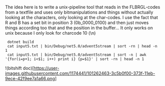 
The idea here is to write a unix-pipeline tool that reads in the FLBRGL-codes from a textfile and uses only bitmanipulations and things without
actually looking at the characters, only looking at the char-codes. I use the fact that R and B has a set bit in position 3 (0b_0000_0100) and 
then just moves things according too that and the position in the buffer... It only works on unix because I only look for charcode 10 (\n)

```
 dotnet build
 cat input5.txt | bin/Debug/net5.0/advent5stream | sort -rn | head -n 1
 cat input5.txt | bin/Debug/net5.0/advent5stream | sort -n | awk '{for(i=p+1; i<$1; i++) print i} {p=$1}' | sort -rn | head -n 1
```

!(bitshift doc)[https://user-images.githubusercontent.com/1174441/101262463-3c5b0f00-373f-11eb-9ece-42f9ee7a1a66.png]
